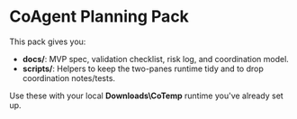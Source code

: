 # CoAgent Planning Pack
This pack gives you:
- **docs/**: MVP spec, validation checklist, risk log, and coordination model.
- **scripts/**: Helpers to keep the two-panes runtime tidy and to drop coordination notes/tests.

Use these with your local **Downloads\CoTemp** runtime you've already set up.

